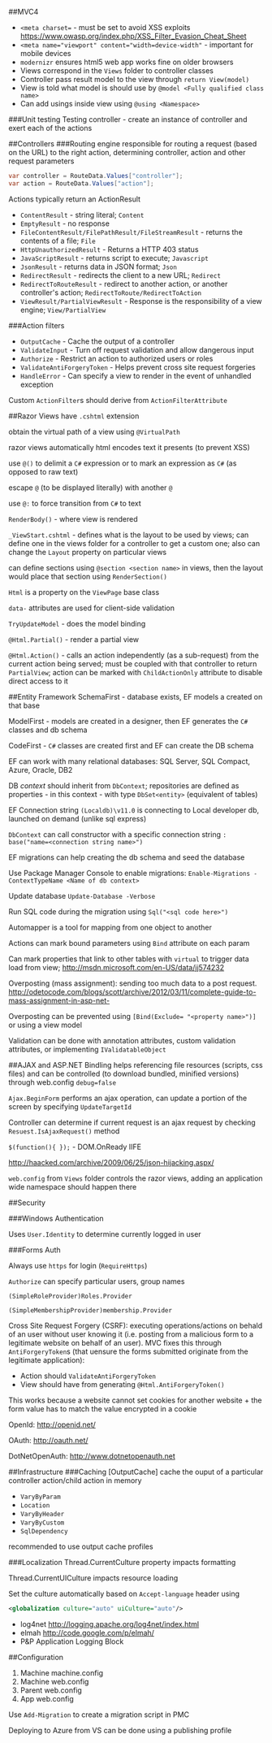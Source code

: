 ##MVC4
- `<meta charset=` - must be set to avoid XSS exploits https://www.owasp.org/index.php/XSS_Filter_Evasion_Cheat_Sheet
- `<meta name="viewport" content="width=device-width"` - important for mobile devices
- `modernizr` ensures html5 web app works fine on older browsers
- Views correspond in the `Views` folder to controller classes
- Controller pass result model to the view through `return View(model)`
- View is told what model is should use by `@model <Fully qualified class name>`
- Can add usings inside view using `@using <Namespace>`

###Unit testing
Testing controller - create an instance of controller and exert each of the actions

##Controllers
###Routing engine
responsible for routing a request (based on the URL) to the right action, determining controller, action and other request parameters
```c#
var controller = RouteData.Values["controller"];
var action = RouteData.Values["action"];
```
Actions typically return an ActionResult

- `ContentResult` - string literal; `Content`
- `EmptyResult` - no response
- `FileContentResult/FilePathResult/FileStreamResult` - returns the contents of a file; `File`
- `HttpUnauthorizedResult` - Returns a HTTP 403 status
- `JavaScriptResult` - returns script to execute; `Javascript`
- `JsonResult` - returns data in JSON format; `Json`
- `RedirectResult` - redirects the client to a new URL; `Redirect`
- `RedirectToRouteResult` - redirect to another action, or another controller's action; `RedirectToRoute/RedirectToAction`
- `ViewResult/PartialViewResult` - Response is the responsibility of a view engine; `View/PartialView`

###Action filters

- `OutputCache` - Cache the output of a controller
- `ValidateInput` - Turn off request validation and allow dangerous input
- `Authorize` - Restrict an action to authorized users or roles
- `ValidateAntiForgeryToken` - Helps prevent cross site request forgeries
- `HandleError` - Can specify a view to render in the event of unhandled exception

Custom `ActionFilter`s should derive from `ActionFilterAttribute`

##Razor Views
have `.cshtml` extension

obtain the virtual path of a view using `@VirtualPath`

razor views automatically html encodes text it presents (to prevent XSS)

use `@()` to delimit a `C#` expression or to mark an expression as `C#` (as opposed to raw text)

escape `@` (to be displayed literally) with another `@`

use `@:` to force transition from `C#` to text

`RenderBody()` - where view is rendered

`_ViewStart.cshtml` - defines what is the layout to be used by views; can define one in the views folder for a controller to get a custom one; also can change the `Layout` property on particular views

can define sections using `@section <section name>` in views, then the layout would place that section using `RenderSection()`

`Html` is a property on the `ViewPage` base class

`data-` attributes are used for client-side validation

`TryUpdateModel` - does the model binding 

`@Html.Partial()` - render a partial view

`@Html.Action()` - calls an action independently (as a sub-request) from the current action being served; must be coupled with that controller to return `PartialView`; action can be marked with `ChildActionOnly` attribute to disable direct access to it

##Entity Framework
SchemaFirst - database exists, EF models a created on that base

ModelFirst - models are created in a designer, then EF generates the `C#` classes and db schema

CodeFirst - `C#` classes are created first and EF can create the DB schema

EF can work with many relational databases: SQL Server, SQL Compact, Azure, Oracle, DB2

DB _context_ should inherit from `DbContext`; repositories are defined as properties - in this context - with type `DbSet<entity>` (equivalent of tables)

EF Connection string `(Localdb)\v11.0` is connecting to Local developer db, launched on demand (unlike sql express)

`DbContext` can call constructor with a specific connection string `: base("name=<connection string name>")`

EF migrations can help creating the db schema and seed the database

Use Package Manager Console to enable migrations: `Enable-Migrations -ContextTypeName <Name of db context>`

Update database `Update-Database -Verbose`

Run SQL code during the migration using `Sql("<sql code here>")`

Automapper is a tool for mapping from one object to another

Actions can mark bound parameters using `Bind` attribute on each param

Can mark properties that link to other tables with `virtual` to trigger data load from view; http://msdn.microsoft.com/en-US/data/jj574232

Overposting (mass assignment): sending too much data to a post request. http://odetocode.com/blogs/scott/archive/2012/03/11/complete-guide-to-mass-assignment-in-asp-net-
 
Overposting can be prevented using `[Bind(Exclude= "<property name>")]` or using a view model

Validation can be done with annotation attributes, custom validation attributes, or implementing `IValidatableObject`

##AJAX and ASP.NET
Bindling helps referencing file resources (scripts, css files) and can be controlled (to download bundled, minified versions) through web.config `debug=false`

`Ajax.BeginForm` performs an ajax operation, can update a portion of the screen by specifying `UpdateTargetId`

Controller can determine if current request is an ajax request by checking `Resuest.IsAjaxRequest()` method

`$(function(){ });` - DOM.OnReady IIFE

http://haacked.com/archive/2009/06/25/json-hijacking.aspx/

`web.config` from `Views` folder controls the razor views, adding an application wide namespace should happen there

##Security

###Windows Authentication

Uses `User.Identity` to determine currently logged in user

###Forms Auth

Always use `https` for login (`RequireHttps`)

`Authorize` can specify particular users, group names

`(SimpleRoleProvider)Roles.Provider`

`(SimpleMembershipProvider)membership.Provider`

Cross Site Request Forgery (CSRF): executing operations/actions on behald of an user without user knowing it (i.e. posting from a malicious form to a legitimate website on behalf of an user).
MVC fixes this through `AntiForgeryToken`s (that uensure the forms submitted originate from the legitimate application):

- Action should `ValidateAntiForgeryToken`
- View should have from generating `@Html.AntiForgeryToken()`

This works because a website cannot set cookies for another website + the form value has to match the value encrypted in a cookie

OpenId: http://openid.net/

OAuth: http://oauth.net/

DotNetOpenAuth: http://www.dotnetopenauth.net

##Infrastructure
###Caching
[OutputCache] cache the ouput of a particular controller action/child action in memory

- `VaryByParam`
- `Location`
- `VaryByHeader`
- `VaryByCustom`
- `SqlDependency`

recommended to use output cache profiles

###Localization
Thread.CurrentCulture property impacts formatting

Thread.CurrentUICulture impacts resource loading

Set the culture automatically based on `Accept-language` header using
```xml
<globalization culture="auto" uiCulture="auto"/>
```

* log4net http://logging.apache.org/log4net/index.html
* elmah http://code.google.com/p/elmah/
* P&P Application Logging Block

##Configuration

1. Machine machine.config
2. Machine web.config
3. Parent web.config
4. App web.config

Use `Add-Migration` to create a migration script in PMC

Deploying to Azure from VS can be done using a publishing profile





